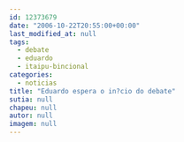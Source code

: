 ```yaml
---
id: 12373679
date: "2006-10-22T20:55:00+00:00"
last_modified_at: null
tags:
  - debate
  - eduardo
  - itaipu-bincional
categories:
  - noticias
title: "Eduardo espera o in?cio do debate"
sutia: null
chapeu: null
autor: null
imagem: null
---
```

<p> </p>
